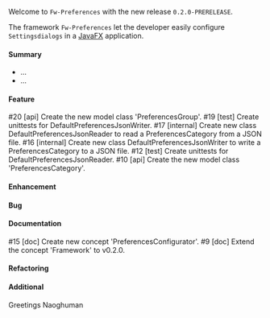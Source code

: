 Welcome to `Fw-Preferences` with the new release `0.2.0-PRERELEASE`.

The framework `Fw-Preferences` let the developer easily configure `Settingsdialogs` 
in a [JavaFX] application.



#### Summary
* ...
* ...



#### Feature
#20 [api] Create the new model class 'PreferencesGroup'.
#19 [test] Create unittests for DefaultPreferencesJsonWriter.
#17 [internal] Create new class DefaultPreferencesJsonReader to read a PreferencesCategory from a JSON file.
#16 [internal] Create new class DefaultPreferencesJsonWriter to write a PreferencesCategory to a JSON file.
#12 [test] Create unittests for DefaultPreferencesJsonReader.
#10 [api] Create the new model class 'PreferencesCategory'.



#### Enhancement



#### Bug



#### Documentation
#15 [doc] Create new concept 'PreferencesConfigurator'.
#9 [doc] Extend the concept 'Framework' to v0.2.0.



#### Refactoring



#### Additional



Greetings
Naoghuman



[//]: # (Issues which will be integrated in this release)



[//]: # (Links)
[JavaFX]:http://docs.oracle.com/javase/8/javase-clienttechnologies.htm
[Maven]:http://maven.apache.org/
[NetBeans]:https://netbeans.org/
